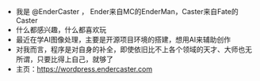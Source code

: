 - 我是 @EnderCaster ， Ender来自MC的EnderMan，Caster来自Fate的Caster
- 什么都感兴趣，什么都喜欢玩
- 最近在学AI图像处理，主要是开源项目环境的搭建，想用AI来辅助创作
- 对我而言，程序是对自身的补全，即使依旧比不上各个领域的天才、大师也无所谓，只要比得上自己，就够了
- 主页：https://wordpress.endercaster.com

<!---
EnderCaster/EnderCaster is a ✨ special ✨ repository because its `README.md` (this file) appears on your GitHub profile.
You can click the Preview link to take a look at your changes.
--->
